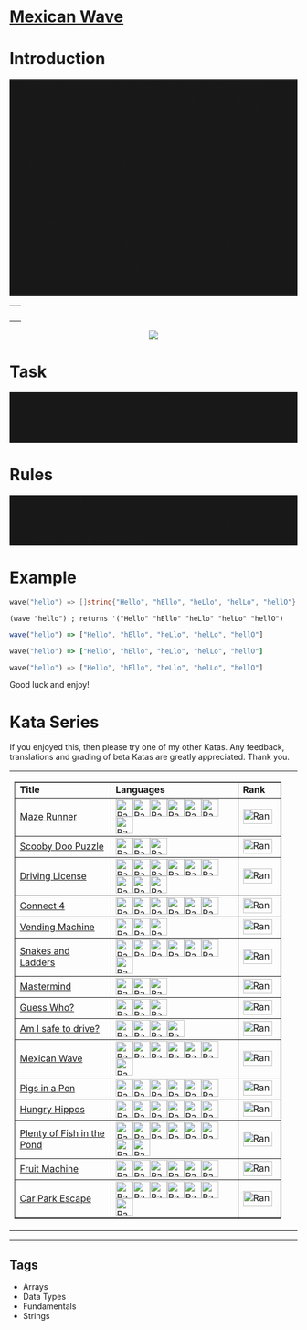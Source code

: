 # [Mexican Wave](https://www.codewars.com/kata/58f5c63f1e26ecda7e000029)

# Introduction

<table width="100%" border="0" cellspacing="0" cellpadding="0">
  <tr>
    <td width="10" bgcolor="#181818">&nbsp;
    </td>
    <td bgcolor="#181818">
The wave (known as the Mexican wave in the English-speaking world outside North America) is an example of metachronal rhythm achieved in a packed stadium when successive groups of spectators briefly stand, yell, and raise their arms. Immediately upon stretching to full height, the spectator returns to the usual seated position.

The result is a wave of standing spectators that travels through the crowd, even though individual spectators never move away from their seats. In many large arenas the crowd is seated in a contiguous circuit all the way around the sport field, and so the wave is able to travel continuously around the arena; in discontiguous seating arrangements, the wave can instead reflect back and forth through the crowd. When the gap in seating is narrow, the wave can sometimes pass through it. Usually only one wave crest will be present at any given time in an arena, although simultaneous, counter-rotating waves have been produced. (Source <a href="https://en.wikipedia.org/wiki/Wave_(audience)">Wikipedia</a>)
</td>

  </tr>
</table>

<table width="100%" border="0" cellspacing="0" cellpadding="0">
  <tr>
    <td>&nbsp;</td>
  </tr>
</table>

<center><img src="https://raw.githubusercontent.com/adrianeyre/codewars/master/Ruby/Authored/Wave.png"></center>

# Task

<table width="100%" border="0" cellspacing="0" cellpadding="0">
  <tr>
    <td width="10" bgcolor="#181818">&nbsp;
    </td>
    <td bgcolor="#181818">
In this simple Kata your task is to create a function that turns a string into a Mexican Wave. You will be passed a string and you must return that string in an array where an uppercase letter is a person standing up. 
    </td>
  </tr>
</table>

# Rules

<table width="100%" border="0" cellspacing="0" cellpadding="0">
  <tr>
    <td width="10" bgcolor="#181818">&nbsp;
    </td>
    <td bgcolor="#181818">
      1.&nbsp; The input string will always be lower case but maybe empty.<br>
      2.&nbsp; If the character in the string is whitespace then pass over it as if it was an empty seat.<br>
    </td>
  </tr>
</table>

# Example

```go
wave("hello") => []string{"Hello", "hEllo", "heLlo", "helLo", "hellO"}
```

```racket
(wave "hello") ; returns '("Hello" "hEllo" "heLlo" "helLo" "hellO")
```

```javascript
wave("hello") => ["Hello", "hEllo", "heLlo", "helLo", "hellO"]
```

```ruby
wave("hello") => ["Hello", "hEllo", "heLlo", "helLo", "hellO"]
```

```python
wave("hello") => ["Hello", "hEllo", "heLlo", "helLo", "hellO"]
```

Good luck and enjoy!

# Kata Series

If you enjoyed this, then please try one of my other Katas. Any feedback, translations and grading of beta Katas are greatly appreciated. Thank you.

<table width="100%" border="0" cellpadding="0" cellspacing="0">
  <tr>
    <td width="600"><table width="600" border="1" cellpadding="0" cellspacing="0">
      <tr>
        <td width="240"><b>Title</b></td>
        <td width="380"><b>Languages</b></td>
        <td width="66"><b>Rank</b></td>
      </tr>
      <tr>
        <td width="240"><a href="https://www.codewars.com/kata/58663693b359c4a6560001d6" target="_blank">Maze Runner</a></td>
        <td width="380"><a href="https://www.codewars.com/kata/58663693b359c4a6560001d6/ruby" target="_blank"><img src="https://raw.githubusercontent.com/adrianeyre/codewars/master/Ruby/Authored/ruby.png" width="30" height="30" alt="Rank" /></a><a href="https://www.codewars.com/kata/58663693b359c4a6560001d6/python" target="_blank"><img src="https://raw.githubusercontent.com/adrianeyre/codewars/master/Ruby/Authored/python.png" width="30" height="30" alt="Rank" /></a><a href="https://www.codewars.com/kata/58663693b359c4a6560001d6/javascript" target="_blank"><img src="https://raw.githubusercontent.com/adrianeyre/codewars/master/Ruby/Authored/javascript.png" width="30" height="30" alt="Rank" /></a><a href="https://www.codewars.com/kata/58663693b359c4a6560001d6/php" target="_blank"><img src="https://raw.githubusercontent.com/adrianeyre/codewars/master/Ruby/Authored/php.png" width="30" height="30" alt="Rank" /></a><a href="https://www.codewars.com/kata/58663693b359c4a6560001d6/typescript" target="_blank"><img src="https://raw.githubusercontent.com/adrianeyre/codewars/master/Ruby/Authored/typescript.png" width="30" height="30" alt="Rank" /></a><a href="https://www.codewars.com/kata/58663693b359c4a6560001d6/csharp" target="_blank"><img src="https://raw.githubusercontent.com/adrianeyre/codewars/master/Ruby/Authored/csharp.png" width="30" height="30" alt="Rank" /></a><a href="https://www.codewars.com/kata/58663693b359c4a6560001d6/typescript" target="_blank"><img src="https://raw.githubusercontent.com/adrianeyre/codewars/master/Ruby/Authored/haskell.png" width="30" height="30" alt="Rank" /></a></td>
        <td width="66"><img src="https://raw.githubusercontent.com/adrianeyre/codewars/master/Ruby/Authored/6KYU.png" width="51" height="26" alt="Rank" /></td>
      </tr>
      <tr>
        <td width="240"><a href="https://www.codewars.com/kata/58693bbfd7da144164000d05" target="_blank">Scooby Doo Puzzle</a></td>
        <td width="380"><a href="https://www.codewars.com/kata/58693bbfd7da144164000d05/ruby" target="_blank"><img src="https://raw.githubusercontent.com/adrianeyre/codewars/master/Ruby/Authored/ruby.png" width="30" height="30" alt="Rank" /></a><a href="https://www.codewars.com/kata/58693bbfd7da144164000d05/python" target="_blank"><img src="https://raw.githubusercontent.com/adrianeyre/codewars/master/Ruby/Authored/python.png" width="30" height="30" alt="Rank" /></a><a href="https://www.codewars.com/kata/58693bbfd7da144164000d05/javascript" target="_blank"><img src="https://raw.githubusercontent.com/adrianeyre/codewars/master/Ruby/Authored/javascript.png" width="30" height="30" alt="Rank" /></a></td>
        <td width="66"><img src="https://raw.githubusercontent.com/adrianeyre/codewars/master/Ruby/Authored/6KYU.png" width="51" height="26" alt="Rank" /></td>
      </tr>
      <tr>
        <td width="240"><a href="https://www.codewars.com/kata/586a1af1c66d18ad81000134" target="_blank">Driving License</a></td>
        <td width="380"><a href="https://www.codewars.com/kata/586a1af1c66d18ad81000134/ruby" target="_blank"><img src="https://raw.githubusercontent.com/adrianeyre/codewars/master/Ruby/Authored/ruby.png" width="30" height="30" alt="Rank" /></a><a href="https://www.codewars.com/kata/586a1af1c66d18ad81000134/python" target="_blank"><img src="https://raw.githubusercontent.com/adrianeyre/codewars/master/Ruby/Authored/python.png" width="30" height="30" alt="Rank" /></a><a href="https://www.codewars.com/kata/586a1af1c66d18ad81000134/javascript" target="_blank"><img src="https://raw.githubusercontent.com/adrianeyre/codewars/master/Ruby/Authored/javascript.png" width="30" height="30" alt="Rank" /></a><a href="https://www.codewars.com/kata/586a1af1c66d18ad81000134/php" target="_blank"><img src="https://raw.githubusercontent.com/adrianeyre/codewars/master/Ruby/Authored/php.png" width="30" height="30" alt="Rank" /></a><a href="https://www.codewars.com/kata/586a1af1c66d18ad81000134/c" target="_blank"><img src="https://raw.githubusercontent.com/adrianeyre/codewars/master/Ruby/Authored/typescript.png" width="30" height="30" alt="Rank" /><img src="https://raw.githubusercontent.com/adrianeyre/codewars/master/Ruby/Authored/c.png" width="30" height="30" alt="Rank" /><img src="https://raw.githubusercontent.com/adrianeyre/codewars/master/Ruby/Authored/cpp.png" width="30" height="30" alt="Rank" /></a><a href="https://www.codewars.com/kata/586a1af1c66d18ad81000134/csharp" target="_blank"><img src="https://raw.githubusercontent.com/adrianeyre/codewars/master/Ruby/Authored/csharp.png" width="30" height="30" alt="Rank" /></a><a href="https://www.codewars.com/kata/586a1af1c66d18ad81000134/java" target="_blank"><img src="https://raw.githubusercontent.com/adrianeyre/codewars/master/Ruby/Authored/java.png" width="30" height="30" alt="Rank" /></a></td>
        <td width="66"><img src="https://raw.githubusercontent.com/adrianeyre/codewars/master/Ruby/Authored/7KYU.png" width="51" height="26" alt="Rank" /></td>
      </tr>
      <tr>
        <td width="240"><a href="https://www.codewars.com/kata/586c0909c1923fdb89002031" target="_blank">Connect 4</a></td>
        <td width="380"><a href="https://www.codewars.com/kata/586c0909c1923fdb89002031/ruby" target="_blank"><img src="https://raw.githubusercontent.com/adrianeyre/codewars/master/Ruby/Authored/ruby.png" width="30" height="30" alt="Rank" /></a><a href="https://www.codewars.com/kata/586c0909c1923fdb89002031/python" target="_blank"><img src="https://raw.githubusercontent.com/adrianeyre/codewars/master/Ruby/Authored/python.png" width="30" height="30" alt="Rank" /></a><a href="https://www.codewars.com/kata/586c0909c1923fdb89002031/javascript" target="_blank"><img src="https://raw.githubusercontent.com/adrianeyre/codewars/master/Ruby/Authored/javascript.png" width="30" height="30" alt="Rank" /></a><a href="https://www.codewars.com/kata/586c0909c1923fdb89002031/php" target="_blank"><img src="https://raw.githubusercontent.com/adrianeyre/codewars/master/Ruby/Authored/php.png" width="30" height="30" alt="Rank" /></a><a href="https://www.codewars.com/kata/586c0909c1923fdb89002031/typescript" target="_blank"><img src="https://raw.githubusercontent.com/adrianeyre/codewars/master/Ruby/Authored/typescript.png" width="30" height="30" alt="Rank" /></a><a href="https://www.codewars.com/kata/586c0909c1923fdb89002031/csharp" target="_blank"><img src="https://raw.githubusercontent.com/adrianeyre/codewars/master/Ruby/Authored/csharp.png" width="30" height="30" alt="Rank" /></a></td>
        <td width="66"><img src="https://raw.githubusercontent.com/adrianeyre/codewars/master/Ruby/Authored/5KYU.png" width="51" height="26" alt="Rank" /></td>
      </tr>
      <tr>
        <td width="240"><a href="https://www.codewars.com/kata/586e6d4cb98de09e3800014f" target="_blank">Vending Machine</a></td>
        <td width="380"><a href="https://www.codewars.com/kata/586e6d4cb98de09e3800014f/ruby" target="_blank"><img src="https://raw.githubusercontent.com/adrianeyre/codewars/master/Ruby/Authored/ruby.png" width="30" height="30" alt="Rank" /></a><a href="https://www.codewars.com/kata/586e6d4cb98de09e3800014f/python" target="_blank"><img src="https://raw.githubusercontent.com/adrianeyre/codewars/master/Ruby/Authored/python.png" width="30" height="30" alt="Rank" /></a><a href="https://www.codewars.com/kata/586e6d4cb98de09e3800014f/javascript" target="_blank"><img src="https://raw.githubusercontent.com/adrianeyre/codewars/master/Ruby/Authored/javascript.png" width="30" height="30" alt="Rank" /></a></td>
        <td width="66"><img src="https://raw.githubusercontent.com/adrianeyre/codewars/master/Ruby/Authored/6KYU.png" width="51" height="26" alt="Rank" /></td>
      </tr>
      <tr>
        <td width="240"><a href="https://www.codewars.com/kata/587136ba2eefcb92a9000027" target="_blank">Snakes and Ladders</a></td>
        <td width="380"><a href="https://www.codewars.com/kata/587136ba2eefcb92a9000027/ruby" target="_blank"><img src="https://raw.githubusercontent.com/adrianeyre/codewars/master/Ruby/Authored/ruby.png" width="30" height="30" alt="Rank" /></a><a href="https://www.codewars.com/kata/587136ba2eefcb92a9000027/python" target="_blank"><img src="https://raw.githubusercontent.com/adrianeyre/codewars/master/Ruby/Authored/python.png" width="30" height="30" alt="Rank" /></a><a href="https://www.codewars.com/kata/587136ba2eefcb92a9000027/javascript" target="_blank"><img src="https://raw.githubusercontent.com/adrianeyre/codewars/master/Ruby/Authored/javascript.png" width="30" height="30" alt="Rank" /></a><a href="https://www.codewars.com/kata/587136ba2eefcb92a9000027/php" target="_blank"><img src="https://raw.githubusercontent.com/adrianeyre/codewars/master/Ruby/Authored/php.png" width="30" height="30" alt="Rank" /></a><a href="https://www.codewars.com/kata/587136ba2eefcb92a9000027/typescript" target="_blank"><img src="https://raw.githubusercontent.com/adrianeyre/codewars/master/Ruby/Authored/typescript.png" width="30" height="30" alt="Rank" /></a><a href="https://www.codewars.com/kata/587136ba2eefcb92a9000027/cpp" target="_blank"><img src="https://raw.githubusercontent.com/adrianeyre/codewars/master/Ruby/Authored/cpp.png" width="30" height="30" alt="Rank" /></a><a href="https://www.codewars.com/kata/587136ba2eefcb92a9000027/csharp" target="_blank"><img src="https://raw.githubusercontent.com/adrianeyre/codewars/master/Ruby/Authored/csharp.png" width="30" height="30" alt="Rank" /></a></td>
        <td width="66"><img src="https://raw.githubusercontent.com/adrianeyre/codewars/master/Ruby/Authored/5KYU.png" width="51" height="26" alt="Rank" /></td>
      </tr>
      <tr>
        <td width="240"><a href="https://www.codewars.com/kata/58a848258a6909dd35000003" target="_blank">Mastermind</a></td>
        <td width="380"><a href="https://www.codewars.com/kata/58a848258a6909dd35000003/ruby" target="_blank"><img src="https://raw.githubusercontent.com/adrianeyre/codewars/master/Ruby/Authored/ruby.png" width="30" height="30" alt="Rank" /></a><a href="https://www.codewars.com/kata/58a848258a6909dd35000003/python" target="_blank"><img src="https://raw.githubusercontent.com/adrianeyre/codewars/master/Ruby/Authored/python.png" width="30" height="30" alt="Rank" /></a><a href="https://www.codewars.com/kata/58a848258a6909dd35000003/javascript" target="_blank"><img src="https://raw.githubusercontent.com/adrianeyre/codewars/master/Ruby/Authored/javascript.png" width="30" height="30" alt="Rank" /></a></td>
        <td width="66"><img src="https://raw.githubusercontent.com/adrianeyre/codewars/master/Ruby/Authored/5KYU.png" width="51" height="26" alt="Rank" /></td>
      </tr>
      <tr>
        <td width="240"><a href="https://www.codewars.com/kata/58b2c5de4cf8b90723000051" target="_blank">Guess Who?</a></td>
        <td width="380"><a href="https://www.codewars.com/kata/58b2c5de4cf8b90723000051/ruby" target="_blank"><img src="https://raw.githubusercontent.com/adrianeyre/codewars/master/Ruby/Authored/ruby.png" width="30" height="30" alt="Rank" /></a><a href="https://www.codewars.com/kata/58b2c5de4cf8b90723000051/python" target="_blank"><img src="https://raw.githubusercontent.com/adrianeyre/codewars/master/Ruby/Authored/python.png" width="30" height="30" alt="Rank" /></a><a href="https://www.codewars.com/kata/58b2c5de4cf8b90723000051/javascript"><img src="https://raw.githubusercontent.com/adrianeyre/codewars/master/Ruby/Authored/javascript.png" width="30" height="30" alt="Rank" /></a></td>
        <td width="66"><img src="https://raw.githubusercontent.com/adrianeyre/codewars/master/Ruby/Authored/6KYU.png" width="51" height="26" alt="Rank" /></td>
      </tr>
      <tr>
        <td width="240"><a href="https://www.codewars.com/kata/58ce88427e6c3f41c2000087" target="_blank">Am I safe to drive?</a></td>
        <td width="380"><a href="https://www.codewars.com/kata/58ce88427e6c3f41c2000087/ruby" target="_blank"><img src="https://raw.githubusercontent.com/adrianeyre/codewars/master/Ruby/Authored/ruby.png" width="30" height="30" alt="Rank" /></a><a href="https://www.codewars.com/kata/58ce88427e6c3f41c2000087/python" target="_blank"><img src="https://raw.githubusercontent.com/adrianeyre/codewars/master/Ruby/Authored/python.png" width="30" height="30" alt="Rank" /></a><a href="https://www.codewars.com/kata/58ce88427e6c3f41c2000087/javascript" target="_blank"><img src="https://raw.githubusercontent.com/adrianeyre/codewars/master/Ruby/Authored/javascript.png" width="30" height="30" alt="Rank" /></a><a href="https://www.codewars.com/kata/58ce88427e6c3f41c2000087/csharp" target="_blank"><img src="https://raw.githubusercontent.com/adrianeyre/codewars/master/Ruby/Authored/csharp.png" width="30" height="30" alt="Rank" /></a></td>
        <td width="66"><img src="https://raw.githubusercontent.com/adrianeyre/codewars/master/Ruby/Authored/6KYU.png" width="51" height="26" alt="Rank" /></td>
      </tr>
      <tr>
        <td width="240"><a href="https://www.codewars.com/kata/58f5c63f1e26ecda7e000029" target="_blank">Mexican Wave</a></td>
        <td width="380"><a href="https://www.codewars.com/kata/58f5c63f1e26ecda7e000029/ruby" target="_blank"><img src="https://raw.githubusercontent.com/adrianeyre/codewars/master/Ruby/Authored/ruby.png" width="30" height="30" alt="Rank" /></a><a href="https://www.codewars.com/kata/58f5c63f1e26ecda7e000029/python" target="_blank"><img src="https://raw.githubusercontent.com/adrianeyre/codewars/master/Ruby/Authored/python.png" width="30" height="30" alt="Rank" /></a><a href="https://www.codewars.com/kata/58f5c63f1e26ecda7e000029/javascript"><img src="https://raw.githubusercontent.com/adrianeyre/codewars/master/Ruby/Authored/javascript.png" width="30" height="30" alt="Rank" /></a><a href="https://www.codewars.com/kata/58f5c63f1e26ecda7e000029/php" target="_blank"><img src="https://raw.githubusercontent.com/adrianeyre/codewars/master/Ruby/Authored/php.png" width="30" height="30" alt="Rank" /></a><a href="https://www.codewars.com/kata/58f5c63f1e26ecda7e000029/typescript" target="_blank"><img src="https://raw.githubusercontent.com/adrianeyre/codewars/master/Ruby/Authored/typescript.png" width="30" height="30" alt="Rank" /></a><a href="https://www.codewars.com/kata/58f5c63f1e26ecda7e000029/csharp" target="_blank"><img src="https://raw.githubusercontent.com/adrianeyre/codewars/master/Ruby/Authored/csharp.png" width="30" height="30" alt="Rank" /></a><a href="https://www.codewars.com/kata/58f5c63f1e26ecda7e000029/crystal" target="_blank"><img src="https://raw.githubusercontent.com/adrianeyre/codewars/master/Ruby/Authored/crystal.png" width="30" height="30" alt="Rank" /></a></td>
        <td width="66"><img src="https://raw.githubusercontent.com/adrianeyre/codewars/master/Ruby/Authored/6KYU.png" width="51" height="26" alt="Rank" /></td>
      </tr>
      <tr>
        <td width="240"><a href="https://www.codewars.com/kata/58fdcc51b4f81a0b1e00003e" target="_blank">Pigs in a Pen</a></td>
        <td width="380"><a href="https://www.codewars.com/kata/58fdcc51b4f81a0b1e00003e/ruby" target="_blank"><img src="https://raw.githubusercontent.com/adrianeyre/codewars/master/Ruby/Authored/ruby.png" width="30" height="30" alt="Rank" /></a><a href="https://www.codewars.com/kata/58fdcc51b4f81a0b1e00003e/python" target="_blank"><img src="https://raw.githubusercontent.com/adrianeyre/codewars/master/Ruby/Authored/python.png" width="30" height="30" alt="Rank" /></a><a href="https://www.codewars.com/kata/58fdcc51b4f81a0b1e00003e/javascript" target="_blank"><img src="https://raw.githubusercontent.com/adrianeyre/codewars/master/Ruby/Authored/javascript.png" width="30" height="30" alt="Rank" /></a><a href="https://www.codewars.com/kata/58fdcc51b4f81a0b1e00003e/php" target="_blank"><img src="https://raw.githubusercontent.com/adrianeyre/codewars/master/Ruby/Authored/php.png" width="30" height="30" alt="Rank" /></a><a href="https://www.codewars.com/kata/58fdcc51b4f81a0b1e00003e/typescript" target="_blank"><img src="https://raw.githubusercontent.com/adrianeyre/codewars/master/Ruby/Authored/typescript.png" width="30" height="30" alt="Rank" /></a><a href="https://www.codewars.com/kata/58fdcc51b4f81a0b1e00003e/csharp" target="_blank"><img src="https://raw.githubusercontent.com/adrianeyre/codewars/master/Ruby/Authored/csharp.png" width="30" height="30" alt="Rank" /></a></td>
        <td width="66"><img src="https://raw.githubusercontent.com/adrianeyre/codewars/master/Ruby/Authored/5KYU.png" width="51" height="26" alt="Rank" /></td>
      </tr>
      <tr>
        <td width="240"><a href="https://www.codewars.com/kata/590300eb378a9282ba000095" target="_blank">Hungry Hippos</a></td>
        <td width="380"><a href="https://www.codewars.com/kata/590300eb378a9282ba000095/ruby" target="_blank"><img src="https://raw.githubusercontent.com/adrianeyre/codewars/master/Ruby/Authored/ruby.png" width="30" height="30" alt="Rank" /></a><a href="https://www.codewars.com/kata/590300eb378a9282ba000095/python" target="_blank"><img src="https://raw.githubusercontent.com/adrianeyre/codewars/master/Ruby/Authored/python.png" width="30" height="30" alt="Rank" /></a><a href="https://www.codewars.com/kata/590300eb378a9282ba000095/javascript" target="_blank"><img src="https://raw.githubusercontent.com/adrianeyre/codewars/master/Ruby/Authored/javascript.png" width="30" height="30" alt="Rank" /></a><a href="https://www.codewars.com/kata/590300eb378a9282ba000095/php" target="_blank"><img src="https://raw.githubusercontent.com/adrianeyre/codewars/master/Ruby/Authored/php.png" width="30" height="30" alt="Rank" /></a><a href="https://www.codewars.com/kata/590300eb378a9282ba000095/typescript" target="_blank"><img src="https://raw.githubusercontent.com/adrianeyre/codewars/master/Ruby/Authored/typescript.png" width="30" height="30" alt="Rank" /></a><a href="https://www.codewars.com/kata/590300eb378a9282ba000095/csharp" target="_blank"><img src="https://raw.githubusercontent.com/adrianeyre/codewars/master/Ruby/Authored/csharp.png" width="30" height="30" alt="Rank" /></a></td>
        <td width="66"><img src="https://raw.githubusercontent.com/adrianeyre/codewars/master/Ruby/Authored/5KYU.png" width="51" height="26" alt="Rank" /></td>
      </tr>
      <tr>
        <td width="240"><a href="https://www.codewars.com/kata/5904be220881cb68be00007d" target="_blank">Plenty of Fish in the Pond</a></td>
        <td width="380"><a href="https://www.codewars.com/kata/5904be220881cb68be00007d/ruby" target="_blank"><img src="https://raw.githubusercontent.com/adrianeyre/codewars/master/Ruby/Authored/ruby.png" width="30" height="30" alt="Rank" /></a><a href="https://www.codewars.com/kata/5904be220881cb68be00007d/python" target="_blank"><img src="https://raw.githubusercontent.com/adrianeyre/codewars/master/Ruby/Authored/python.png" width="30" height="30" alt="Rank" /></a><a href="https://www.codewars.com/kata/5904be220881cb68be00007d/javascript" target="_blank"><img src="https://raw.githubusercontent.com/adrianeyre/codewars/master/Ruby/Authored/javascript.png" width="30" height="30" alt="Rank" /></a><a href="https://www.codewars.com/kata/5904be220881cb68be00007d/php" target="_blank"><img src="https://raw.githubusercontent.com/adrianeyre/codewars/master/Ruby/Authored/php.png" width="30" height="30" alt="Rank" /></a><a href="https://www.codewars.com/kata/5904be220881cb68be00007d/typescript" target="_blank"><img src="https://raw.githubusercontent.com/adrianeyre/codewars/master/Ruby/Authored/typescript.png" width="30" height="30" alt="Rank" /></a><a href="https://www.codewars.com/kata/5904be220881cb68be00007d/c" target="_blank"><img src="https://raw.githubusercontent.com/adrianeyre/codewars/master/Ruby/Authored/c.png" width="30" height="30" alt="Rank" /><img src="https://raw.githubusercontent.com/adrianeyre/codewars/master/Ruby/Authored/cpp.png" width="30" height="30" alt="Rank" /></a><a href="https://www.codewars.com/kata/5904be220881cb68be00007d/csharp" target="_blank"><img src="https://raw.githubusercontent.com/adrianeyre/codewars/master/Ruby/Authored/csharp.png" width="30" height="30" alt="Rank" /></a></td>
        <td width="66"><img src="https://raw.githubusercontent.com/adrianeyre/codewars/master/Ruby/Authored/6KYU.png" width="51" height="26" alt="Rank" /></td>
      </tr>
      <tr>
        <td width="240"><a href="https://www.codewars.com/kata/590adadea658017d90000039" target="_blank">Fruit Machine</a></td>
        <td width="380"><a href="https://www.codewars.com/kata/590adadea658017d90000039/ruby" target="_blank"><img src="https://raw.githubusercontent.com/adrianeyre/codewars/master/Ruby/Authored/ruby.png" width="30" height="30" alt="Rank" /></a><a href="https://www.codewars.com/kata/590adadea658017d90000039/python" target="_blank"><img src="https://raw.githubusercontent.com/adrianeyre/codewars/master/Ruby/Authored/python.png" width="30" height="30" alt="Rank" /></a><a href="https://www.codewars.com/kata/590adadea658017d90000039/javascript" target="_blank"><img src="https://raw.githubusercontent.com/adrianeyre/codewars/master/Ruby/Authored/javascript.png" width="30" height="30" alt="Rank" /></a><a href="https://www.codewars.com/kata/590adadea658017d90000039/csharp" target="_blank"><img src="https://raw.githubusercontent.com/adrianeyre/codewars/master/Ruby/Authored/csharp.png" width="30" height="30" alt="Rank" /></a><a href="https://www.codewars.com/kata/590adadea658017d90000039/haskell" target="_blank"><img src="https://raw.githubusercontent.com/adrianeyre/codewars/master/Ruby/Authored/haskell.png" width="30" height="30" alt="Rank" /></a><a href="https://www.codewars.com/kata/590adadea658017d90000039/crystal" target="_blank"><img src="https://raw.githubusercontent.com/adrianeyre/codewars/master/Ruby/Authored/crystal.png" width="30" height="30" alt="Rank" /></a></td>
        <td width="66"><img src="https://raw.githubusercontent.com/adrianeyre/codewars/master/Ruby/Authored/6KYU.png" width="51" height="26" alt="Rank" /></td>
      </tr>
      <tr>
        <td width="240"><a href="https://www.codewars.com/kata/591eab1d192fe0435e000014" target="_blank">Car Park Escape</a></td>
        <td width="380"><a href="https://www.codewars.com/kata/591eab1d192fe0435e000014/ruby" target="_blank"><img src="https://raw.githubusercontent.com/adrianeyre/codewars/master/Ruby/Authored/ruby.png" width="30" height="30" alt="Rank" /></a><a href="https://www.codewars.com/kata/591eab1d192fe0435e000014/python" target="_blank"><img src="https://raw.githubusercontent.com/adrianeyre/codewars/master/Ruby/Authored/python.png" width="30" height="30" alt="Rank" /></a><a href="https://www.codewars.com/kata/591eab1d192fe0435e000014/javascript" target="_blank"><img src="https://raw.githubusercontent.com/adrianeyre/codewars/master/Ruby/Authored/javascript.png" width="30" height="30" alt="Rank" /></a><a href="https://www.codewars.com/kata/591eab1d192fe0435e000014/php" target="_blank"><img src="https://raw.githubusercontent.com/adrianeyre/codewars/master/Ruby/Authored/php.png" width="30" height="30" alt="Rank" /></a><a href="https://www.codewars.com/kata/591eab1d192fe0435e000014/typescript" target="_blank"><img src="https://raw.githubusercontent.com/adrianeyre/codewars/master/Ruby/Authored/typescript.png" width="30" height="30" alt="Rank" /></a><a href="https://www.codewars.com/kata/591eab1d192fe0435e000014/crystal" target="_blank"></a><a href="https://www.codewars.com/kata/591eab1d192fe0435e000014/csharp" target="_blank"><img src="https://raw.githubusercontent.com/adrianeyre/codewars/master/Ruby/Authored/csharp.png" width="30" height="30" alt="Rank" /></a><a href="https://www.codewars.com/kata/591eab1d192fe0435e000014/fsharp" target="_blank"><img src="https://raw.githubusercontent.com/adrianeyre/codewars/master/Ruby/Authored/fsharp.png" width="30" height="30" alt="Rank" /></a></td>
        <td width="66"><img src="https://raw.githubusercontent.com/adrianeyre/codewars/master/Ruby/Authored/5KYU.png" width="51" height="26" alt="Rank" /></td>
      </tr>
    </table></td>
    <td>&nbsp;</td>
  </tr>
</table>

---

## Tags

- Arrays
- Data Types
- Fundamentals
- Strings
